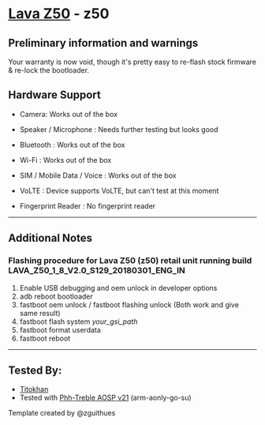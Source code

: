 # [Lava Z50](https://www.gsmarena.com/lava_z50-9137.php) - z50

## Preliminary information and warnings
Your warranty is now void, though it's pretty easy to re-flash stock firmware & re-lock the bootloader.

## Hardware Support

* Camera: Works out of the box

* Speaker / Microphone : Needs further testing but looks good

* Bluetooth : Works out of the box

* Wi-Fi : Works out of the box

* SIM / Mobile Data / Voice : Works out of the box

* VoLTE : Device supports VoLTE, but can't test at this moment 

* Fingerprint Reader : No fingerprint reader

***
## Additional Notes
### Flashing procedure for Lava Z50 (z50) retail unit running build LAVA_Z50_1_8_V2.0_S129_20180301_ENG_IN
1. Enable USB debugging and oem unlock in developer options
2. adb reboot bootloader
3. fastboot oem unlock / fastboot flashing unlock (Both work and give same result)
4. fastboot flash system  _your_gsi_path_
5. fastboot format userdata
6. fastboot reboot


***


## Tested By:
* [Titokhan](https://github.com/Titokhan)
* Tested with [Phh-Treble AOSP v21](https://github.com/phhusson/treble_experimentations/releases/tag/v21) (arm-aonly-go-su)

Template created by @zguithues